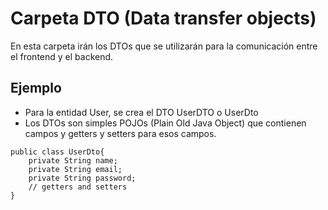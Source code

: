 # Carpeta DTO (Data transfer objects)

En esta carpeta irán los DTOs que se utilizarán para la comunicación entre el frontend y el backend.


## Ejemplo

- Para la entidad User, se crea el DTO UserDTO o UserDto
- Los DTOs son simples POJOs (Plain Old Java Object) que contienen campos y getters y setters para esos campos.

```
public class UserDto{
    private String name;
    private String email;
    private String password;
    // getters and setters
}
```